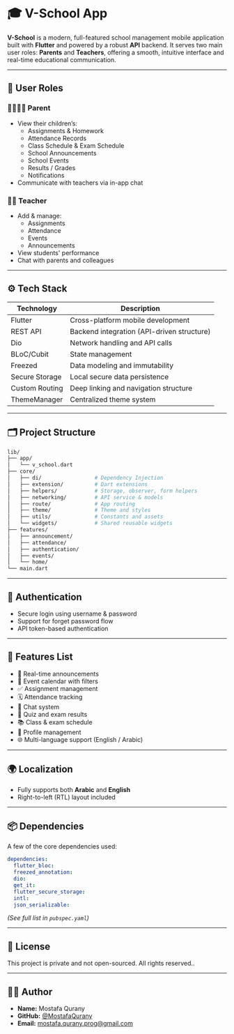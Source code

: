 
# 🎓 V-School App

**V-School** is a modern, full-featured school management mobile application built with **Flutter** and powered by a robust **API** backend. It serves two main user roles: **Parents** and **Teachers**, offering a smooth, intuitive interface and real-time educational communication.

---

## 👥 User Roles

### 👨‍👩‍👧‍👦 Parent
- View their children’s:
  - Assignments & Homework
  - Attendance Records
  - Class Schedule & Exam Schedule
  - School Announcements
  - School Events
  - Results / Grades
  - Notifications
- Communicate with teachers via in-app chat

### 👨‍🏫 Teacher
- Add & manage:
  - Assignments
  - Attendance
  - Events
  - Announcements
- View students' performance
- Chat with parents and colleagues


---

## ⚙️ Tech Stack

| Technology       | Description                                |
|------------------|--------------------------------------------|
| Flutter          | Cross-platform mobile development          |
| REST API         | Backend integration (API-driven structure) |
| Dio              | Network handling and API calls             |
| BLoC/Cubit       | State management                           |
| Freezed          | Data modeling and immutability             |
| Secure Storage   | Local secure data persistence              |
| Custom Routing   | Deep linking and navigation structure      |
| ThemeManager     | Centralized theme system                   |

---

## 🗂️ Project Structure

```bash
lib/
├── app/
│   └── v_school.dart
├── core/
│   ├── di/                 # Dependency Injection
│   ├── extension/          # Dart extensions
│   ├── helpers/            # Storage, observer, form helpers
│   ├── networking/         # API service & models
│   ├── route/              # App routing
│   ├── theme/              # Theme and styles
│   ├── utils/              # Constants and assets
│   └── widgets/            # Shared reusable widgets
├── features/
│   ├── announcement/
│   ├── attendance/
│   ├── authentication/
│   ├── events/
│   └── home/
└── main.dart
```

---

## 🔐 Authentication

- Secure login using username & password
- Support for forget password flow
- API token-based authentication

---

## 🚀 Features List

- 🔔 Real-time announcements
- 📅 Event calendar with filters
- ✅ Assignment management
- 🗓️ Attendance tracking
- 💬 Chat system
- 🧪 Quiz and exam results
- 📚 Class & exam schedule
- 🧑 Profile management
- 🌐 Multi-language support (English / Arabic)

---

## 🌍 Localization

- Fully supports both **Arabic** and **English**
- Right-to-left (RTL) layout included

---

## 📦 Dependencies

A few of the core dependencies used:

```yaml
dependencies:
  flutter_bloc:
  freezed_annotation:
  dio:
  get_it:
  flutter_secure_storage:
  intl:
  json_serializable:
```

_(See full list in `pubspec.yaml`)_

---

## 📄 License

This project is private and not open-sourced. All rights reserved..

---

## 👨‍💻 Author

- **Name:** Mostafa Qurany  
- **GitHub:** [@MostafaQurany](https://github.com/MostafaQurany)  
- **Email:** mostafa.qurany.prog@gmail.com  
